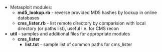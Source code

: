 + Metasploit modules:<br/>
  + <b>md5_lookup.rb</b> - reverse provided MD5 hashes by lookup in online databases
  + <b>cms_lister.rb</b> - list remote directory by comparision with local directory (or paths list), useful i.e. for CMS recon<br/>
+ <b>util</b> - samples and additional files for appropriate modules
  + <b>cms_lister</b> 
    + <b>list.txt</b>  - sample list of common paths for cms_lister

